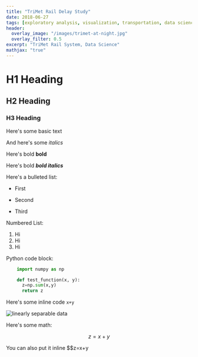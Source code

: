 ```yaml
---
title: "TriMet Rail Delay Study"
date: 2018-06-27
tags: [exploratory analysis, visualization, transportation, data science]
header:
  overlay_image: "/images/trimet-at-night.jpg"
  overlay_filter: 0.5
excerpt: "TriMet Rail System, Data Science"
mathjax: "true"
---
```


# H1 Heading

## H2 Heading

### H3 Heading

Here's some basic text

And here's some *italics*

Here's bold **bold**

Here's bold ***bold italics***

Here's a bulleted list:
* First
+ Second
- Third

Numbered List:
1. Hi
2. Hi
3. Hi

Python code block:
```python
    import numpy as np

    def test_function(x, y):
      z=np.sum(x,y)
      return z
```

Here's some inline code `x+y`

<img src="{{ site.url }}{{ site.baseurl }}/images/taiwan.jpg" alt="linearly separable data" class="full">

Here's some math:

$$z=x+y$$

You can also put it inline $$z=x+y
